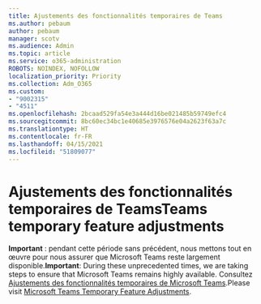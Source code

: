 ```yaml
---
title: Ajustements des fonctionnalités temporaires de Teams
ms.author: pebaum
author: pebaum
manager: scotv
ms.audience: Admin
ms.topic: article
ms.service: o365-administration
ROBOTS: NOINDEX, NOFOLLOW
localization_priority: Priority
ms.collection: Adm_O365
ms.custom:
- "9002315"
- "4511"
ms.openlocfilehash: 2bcaad529fa54e3a444d16be021485b59749efc4
ms.sourcegitcommit: 8bc60ec34bc1e40685e3976576e04a2623f63a7c
ms.translationtype: HT
ms.contentlocale: fr-FR
ms.lasthandoff: 04/15/2021
ms.locfileid: "51809077"
---
```

# <a name="teams-temporary-feature-adjustments"></a><span data-ttu-id="8e3c4-102">Ajustements des fonctionnalités temporaires de Teams</span><span class="sxs-lookup"><span data-stu-id="8e3c4-102">Teams temporary feature adjustments</span></span>

<span data-ttu-id="8e3c4-103">**Important** : pendant cette période sans précédent, nous mettons tout en œuvre pour nous assurer que Microsoft Teams reste largement disponible.</span><span class="sxs-lookup"><span data-stu-id="8e3c4-103">**Important**: During these unprecedented times, we are taking steps to ensure that Microsoft Teams remains highly available.</span></span> <span data-ttu-id="8e3c4-104">Consultez [Ajustements des fonctionnalités temporaires de Microsoft Teams](https://admin.microsoft.com/Adminportal/Home?source=applauncher#MessageCenter?id=MC206581).</span><span class="sxs-lookup"><span data-stu-id="8e3c4-104">Please visit [Microsoft Teams Temporary Feature Adjustments](https://admin.microsoft.com/Adminportal/Home?source=applauncher#MessageCenter?id=MC206581).</span></span>
